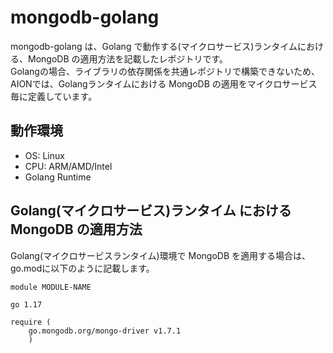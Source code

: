 # mongodb-golang
mongodb-golang は、Golang で動作する(マイクロサービス)ランタイムにおける、MongoDB の適用方法を記載したレポジトリです。  
Golangの場合、ライブラリの依存関係を共通レポジトリで構築できないため、AIONでは、Golangランタイムにおける MongoDB の適用をマイクロサービス毎に定義しています。  

## 動作環境

* OS: Linux  
* CPU: ARM/AMD/Intel  
* Golang Runtime  

## Golang(マイクロサービス)ランタイム における MongoDB の適用方法  

Golang(マイクロサービスランタイム)環境で MongoDB を適用する場合は、go.modに以下のように記載します。
```
module MODULE-NAME

go 1.17

require (
	go.mongodb.org/mongo-driver v1.7.1
	)
```